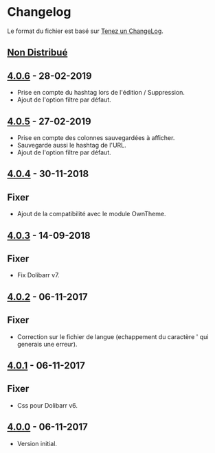 # Changelog
Le format du fichier est basé sur [Tenez un ChangeLog](http://keepachangelog.com/fr/1.0.0/).

## [Non Distribué]

## [4.0.6] - 28-02-2019
- Prise en compte du hashtag lors de l'édition / Suppression.
- Ajout de l'option filtre par défaut.

## [4.0.5] - 27-02-2019
- Prise en compte des colonnes sauvegardées à afficher.
- Sauvegarde aussi le hashtag de l'URL.
- Ajout de l'option filtre par défaut.

## [4.0.4] - 30-11-2018

## Fixer
- Ajout de la compatibilité avec le module OwnTheme.

## [4.0.3] - 14-09-2018

## Fixer
- Fix Dolibarr v7.

## [4.0.2] - 06-11-2017

## Fixer
- Correction sur le fichier de langue (echappement du caractère ' qui generais une erreur).

## [4.0.1] - 06-11-2017

## Fixer
- Css pour Dolibarr v6.

## [4.0.0] - 06-11-2017
- Version initial.

[Non Distribué]: http://git.open-dsi.fr/dolibarr-extension/quicklist/compare/v4.0.6...HEAD
[4.0.6]: http://git.open-dsi.fr/dolibarr-extension/quicklist/commits/v4.0.6
[4.0.5]: http://git.open-dsi.fr/dolibarr-extension/quicklist/commits/v4.0.5
[4.0.4]: http://git.open-dsi.fr/dolibarr-extension/quicklist/commits/v4.0.4
[4.0.3]: http://git.open-dsi.fr/dolibarr-extension/quicklist/commits/v4.0.3
[4.0.2]: http://git.open-dsi.fr/dolibarr-extension/quicklist/commits/v4.0.2
[4.0.1]: http://git.open-dsi.fr/dolibarr-extension/quicklist/commits/v4.0.1
[4.0.0]: http://git.open-dsi.fr/dolibarr-extension/quicklist/commits/v4.0.0
